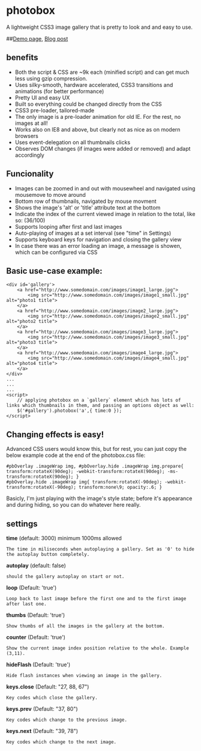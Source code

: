 photobox
========

A lightweight CSS3 image gallery that is pretty to look and and easy to use.

##[Demo page](http://dropthebit.com/demos/photobox/), [Blog post](http://dropthebit.com/500/photobox-css3-image-gallery-jquery-plugin/)

## benefits
* Both the script & CSS are ~9k each (minified script) and can get much less using gzip compression.
*    Uses silky-smooth, hardware accelerated, CSS3 transitions and animations (for better performance)
*   Pretty UI and easy UX
*   Built so everything could be changed directly from the CSS 
*   CSS3 pre-loader, tailored-made
*   The only image is a pre-loader animation for old IE. For the rest, no images at all!
*   Works also on IE8 and above, but clearly not as nice as on modern browsers
*   Uses event-delegation on all thumbnails clicks
*   Observes DOM changes (if images were added or removed) and adapt accordingly



## Funcionality

*    Images can be zoomed in and out with mousewheel and navigated using mousemove to move around
*    Bottom row of thumbnails, navigated by mouse movment
*    Shows the image's 'alt' or 'title' attribute text at the bottom
*    Indicate the index of the current viewed image in relation to the total, like so: (36/100)
*    Supports looping after first and last images
*    Auto-playing of images at a set interval (see "time" in Settings)
*    Supports keyboard keys for navigation and closing the gallery view
*    In case there was an error loading an image, a message is showen, which can be configured via CSS

## Basic use-case example:
    <div id='gallery'>
        <a href="http://www.somedomain.com/images/image1_large.jpg">
        	<img src="http://www.somedomain.com/images/image1_small.jpg" alt="photo1 title">
    	</a>
    	<a href="http://www.somedomain.com/images/image2_large.jpg">
    		<img src="http://www.somedomain.com/images/image2_small.jpg" alt="photo2 title">
    	</a>
    	<a href="http://www.somedomain.com/images/image3_large.jpg">
    		<img src="http://www.somedomain.com/images/image3_small.jpg" alt="photo3 title">
    	</a>
    	<a href="http://www.somedomain.com/images/image4_large.jpg">
    		<img src="http://www.somedomain.com/images/image4_small.jpg" alt="photo4 title">
    	</a>
    </div>
    ...
    ...
    ...
    <script>
        // applying photobox on a `gallery` element which has lots of links which thumbnails in them, and passing an options object as well:
    	$('#gallery').photobox('a',{ time:0 });
    </script>

## Changing effects is easy!
Advanced CSS users would know this, but for rest, you can just copy the below example code at the end of the photobox.css file:
    
    #pbOverlay .imageWrap img, #pbOverlay.hide .imageWrap img.prepare{ transform:rotateX(90deg); -webkit-transform:rotateX(90deg); -ms-transform:rotateX(90deg); }
    #pbOverlay.hide .imageWrap img{ transform:rotateX(-90deg); -webkit-transform:rotateX(-90deg); transform:none\9; opacity:.6; }

Basicly, I'm just playing with the image's style state; before it's appearance and during hiding, so you can do whatever here really.

## settings
**time** (default: 3000) minimum 1000ms allowed

    The time in miliseconds when autoplaying a gallery. Set as '0' to hide the autoplay button completely.

**autoplay** (default: false)

    should the gallery autoplay on start or not.

**loop** (Default: 'true')

    Loop back to last image before the first one and to the first image after last one.
    
**thumbs** (Default: 'true') 

    Show thumbs of all the images in the gallery at the bottom.
   
**counter** (Default: 'true')

    Show the current image index position relative to the whole. Example (3,11). 
   
**hideFlash** (Default: 'true')

    Hide flash instances when viewing an image in the gallery.

**keys.close** (Default: "27, 88, 67")

    Key codes which close the gallery.

**keys.prev** (Default: "37, 80")

    Key codes which change to the previous image.

**keys.next** (Default: "39, 78")

    Key codes which change to the next image.
